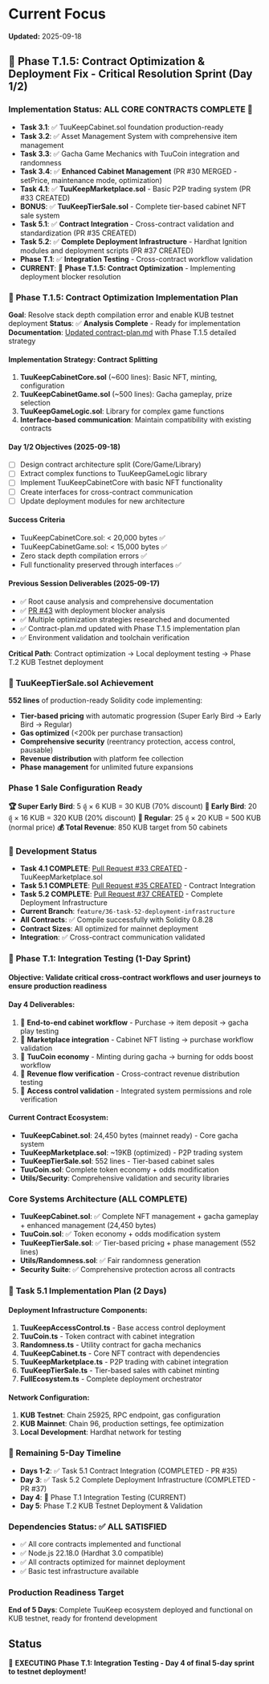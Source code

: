 # Current Focus

**Updated:** 2025-09-18

## 🎯 Phase T.1.5: Contract Optimization & Deployment Fix - Critical Resolution Sprint (Day 1/2)

### Implementation Status: ALL CORE CONTRACTS COMPLETE 🎯
- **Task 3.1**: ✅ TuuKeepCabinet.sol foundation production-ready
- **Task 3.2**: ✅ Asset Management System with comprehensive item management
- **Task 3.3**: ✅ Gacha Game Mechanics with TuuCoin integration and randomness
- **Task 3.4**: ✅ **Enhanced Cabinet Management** (PR #30 MERGED - setPrice, maintenance mode, optimization)
- **Task 4.1**: ✅ **TuuKeepMarketplace.sol** - Basic P2P trading system (PR #33 CREATED)
- **BONUS**: ✅ **TuuKeepTierSale.sol** - Complete tier-based cabinet NFT sale system
- **Task 5.1**: ✅ **Contract Integration** - Cross-contract validation and standardization (PR #35 CREATED)
- **Task 5.2**: ✅ **Complete Deployment Infrastructure** - Hardhat Ignition modules and deployment scripts (PR #37 CREATED)
- **Phase T.1**: ✅ **Integration Testing** - Cross-contract workflow validation
- **CURRENT**: 🎯 **Phase T.1.5: Contract Optimization** - Implementing deployment blocker resolution

### 🎯 **Phase T.1.5: Contract Optimization Implementation Plan**

**Goal**: Resolve stack depth compilation error and enable KUB testnet deployment
**Status**: ✅ **Analysis Complete** - Ready for implementation
**Documentation**: [Updated contract-plan.md](docs/contract-plan.md) with Phase T.1.5 detailed strategy

#### **Implementation Strategy: Contract Splitting**
1. **TuuKeepCabinetCore.sol** (~600 lines): Basic NFT, minting, configuration
2. **TuuKeepCabinetGame.sol** (~500 lines): Gacha gameplay, prize selection
3. **TuuKeepGameLogic.sol**: Library for complex game functions
4. **Interface-based communication**: Maintain compatibility with existing contracts

#### **Day 1/2 Objectives (2025-09-18)**
- [ ] Design contract architecture split (Core/Game/Library)
- [ ] Extract complex functions to TuuKeepGameLogic library
- [ ] Implement TuuKeepCabinetCore with basic NFT functionality
- [ ] Create interfaces for cross-contract communication
- [ ] Update deployment modules for new architecture

#### **Success Criteria**
- TuuKeepCabinetCore.sol: < 20,000 bytes ✅
- TuuKeepCabinetGame.sol: < 15,000 bytes ✅
- Zero stack depth compilation errors ✅
- Full functionality preserved through interfaces ✅

#### **Previous Session Deliverables (2025-09-17)**
- ✅ Root cause analysis and comprehensive documentation
- ✅ [PR #43](https://github.com/mojisejr/tuuKeep/pull/43) with deployment blocker analysis
- ✅ Multiple optimization strategies researched and documented
- ✅ Contract-plan.md updated with Phase T.1.5 implementation plan
- ✅ Environment validation and toolchain verification

**Critical Path**: Contract optimization → Local deployment testing → Phase T.2 KUB Testnet deployment

### 🚀 TuuKeepTierSale.sol Achievement
**552 lines** of production-ready Solidity code implementing:
- **Tier-based pricing** with automatic progression (Super Early Bird → Early Bird → Regular)
- **Gas optimized** (<200k per purchase transaction)
- **Comprehensive security** (reentrancy protection, access control, pausable)
- **Revenue distribution** with platform fee collection
- **Phase management** for unlimited future expansions

### Phase 1 Sale Configuration Ready
**🏆 Super Early Bird**: 5 ตู้ × 6 KUB = 30 KUB (70% discount)
**🎯 Early Bird**: 20 ตู้ × 16 KUB = 320 KUB (20% discount)
**📅 Regular**: 25 ตู้ × 20 KUB = 500 KUB (normal price)
**💰 Total Revenue**: 850 KUB target from 50 cabinets

### 🔄 Development Status
- **Task 4.1 COMPLETE**: [Pull Request #33 CREATED](https://github.com/mojisejr/tuuKeep/pull/33) - TuuKeepMarketplace.sol
- **Task 5.1 COMPLETE**: [Pull Request #35 CREATED](https://github.com/mojisejr/tuuKeep/pull/35) - Contract Integration
- **Task 5.2 COMPLETE**: [Pull Request #37 CREATED](https://github.com/mojisejr/tuuKeep/pull/37) - Complete Deployment Infrastructure
- **Current Branch**: `feature/36-task-52-deployment-infrastructure`
- **All Contracts**: ✅ Compile successfully with Solidity 0.8.28
- **Contract Sizes**: All optimized for mainnet deployment
- **Integration**: ✅ Cross-contract communication validated

### 🎯 **Phase T.1: Integration Testing (1-Day Sprint)**

#### **Objective**: Validate critical cross-contract workflows and user journeys to ensure production readiness

#### **Day 4 Deliverables**:
1. 🧪 **End-to-end cabinet workflow** - Purchase → item deposit → gacha play testing
2. 🧪 **Marketplace integration** - Cabinet NFT listing → purchase workflow validation
3. 🧪 **TuuCoin economy** - Minting during gacha → burning for odds boost workflow
4. 🧪 **Revenue flow verification** - Cross-contract revenue distribution testing
5. 🧪 **Access control validation** - Integrated system permissions and role verification

#### **Current Contract Ecosystem**:
- **TuuKeepCabinet.sol**: 24,450 bytes (mainnet ready) - Core gacha system
- **TuuKeepMarketplace.sol**: ~19KB (optimized) - P2P trading system
- **TuuKeepTierSale.sol**: 552 lines - Tier-based cabinet sales
- **TuuCoin.sol**: Complete token economy + odds modification
- **Utils/Security**: Comprehensive validation and security libraries

### Core Systems Architecture (ALL COMPLETE)
- **TuuKeepCabinet.sol**: ✅ Complete NFT management + gacha gameplay + enhanced management (24,450 bytes)
- **TuuCoin.sol**: ✅ Token economy + odds modification system
- **TuuKeepTierSale.sol**: ✅ Tier-based pricing + phase management (552 lines)
- **Utils/Randomness.sol**: ✅ Fair randomness generation
- **Security Suite**: ✅ Comprehensive protection across all contracts

### 🎯 **Task 5.1 Implementation Plan (2 Days)**

#### **Deployment Infrastructure Components**:
1. **TuuKeepAccessControl.ts** - Base access control deployment
2. **TuuCoin.ts** - Token contract with cabinet integration
3. **Randomness.ts** - Utility contract for gacha mechanics
4. **TuuKeepCabinet.ts** - Core NFT contract with dependencies
5. **TuuKeepMarketplace.ts** - P2P trading with cabinet integration
6. **TuuKeepTierSale.ts** - Tier-based sales with cabinet minting
7. **FullEcosystem.ts** - Complete deployment orchestrator

#### **Network Configuration**:
1. **KUB Testnet**: Chain 25925, RPC endpoint, gas configuration
2. **KUB Mainnet**: Chain 96, production settings, fee optimization
3. **Local Development**: Hardhat network for testing

### **🔧 Remaining 5-Day Timeline**
- **Days 1-2**: ✅ Task 5.1 Contract Integration (COMPLETED - PR #35)
- **Day 3**: ✅ Task 5.2 Complete Deployment Infrastructure (COMPLETED - PR #37)
- **Day 4**: 🧪 Phase T.1 Integration Testing (CURRENT)
- **Day 5**: Phase T.2 KUB Testnet Deployment & Validation

### **Dependencies Status**: ✅ ALL SATISFIED
- ✅ All core contracts implemented and functional
- ✅ Node.js 22.18.0 (Hardhat 3.0 compatible)
- ✅ All contracts optimized for mainnet deployment
- ✅ Basic test infrastructure available

### **Production Readiness Target**
**End of 5 Days**: Complete TuuKeep ecosystem deployed and functional on KUB testnet, ready for frontend development

## Status
🧪 **EXECUTING Phase T.1: Integration Testing - Day 4 of final 5-day sprint to testnet deployment!**
